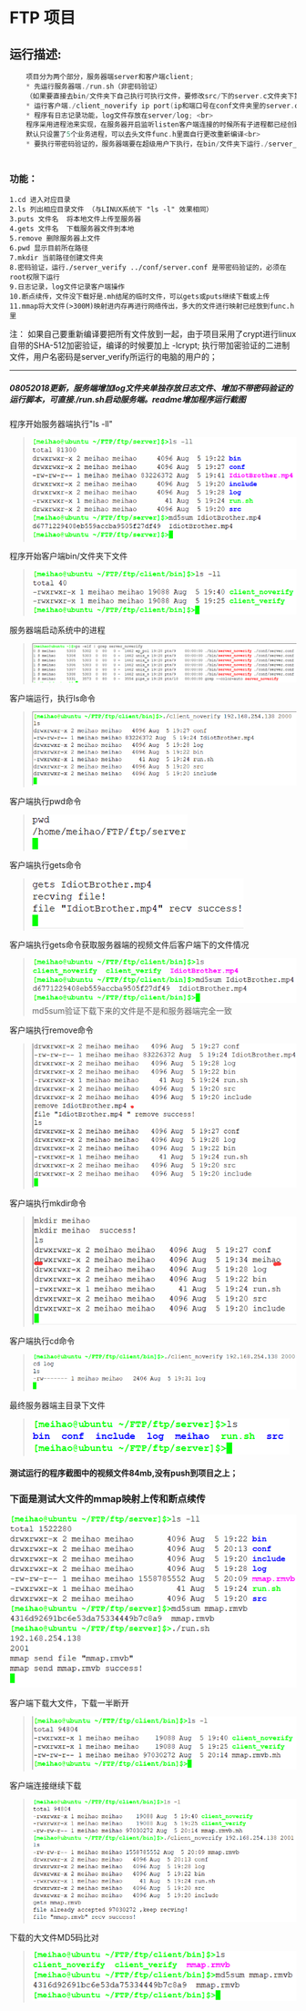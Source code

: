 # FTP 项目<br>
## 运行描述: <br>
```C++
	项目分为两个部分，服务器端server和客户端client; 
	* 先运行服务器端./run.sh（非密码验证）
	（如果要直接去bin/文件夹下自己执行可执行文件，要修改src/下的server.c文件夹下第87行代码，打开log文件的相对路径路径“../log/log”重新编译后执行：/server_noverify ../conf/server.conf）
	* 运行客户端./client_noverify ip port(ip和端口号在conf文件夹里的server.conf文件里);
	* 程序有日志记录功能，log文件存放在server/log; <br>
	程序采用进程池来实现，在服务器开启监听listen客户端连接的时候所有子进程都已经创建好并进入S睡眠状态，
	默认只设置了5个业务进程，可以去头文件func.h里面自行更改重新编译<br>
	* 要执行带密码验证的，服务器端要在超级用户下执行，在bin/文件夹下运行./server_verify ../conf/server.conf<br>
	
```
### 功能： 
	1.cd 进入对应目录
	2.ls 列出相应目录文件 （与LINUX系统下 "ls -l" 效果相同）
	3.puts 文件名  将本地文件上传至服务器
	4.gets 文件名  下载服务器文件到本地
	5.remove 删除服务器上文件
	6.pwd 显示目前所在路径
	7.mkdir 当前路径创建文件夹
	8.密码验证，运行./server_verify ../conf/server.conf 是带密码验证的，必须在root权限下运行
	9.日志记录，log文件记录客户端操作
	10.断点续传，文件没下载好是.mh结尾的临时文件，可以gets或puts继续下载或上传
	11.mmap将大文件(>300M)映射进内存再进行网络传出，多大的文件进行映射已经放到func.h里

注：
	如果自己要重新编译要把所有文件放到一起，由于项目采用了crypt进行linux自带的SHA-512加密验证，编译的时候要加上 -lcrypt;
	执行带加密验证的二进制文件，用户名密码是server_verify所运行的电脑的用户的；


----------
##### 08052018更新，服务端增加log文件夹单独存放日志文件、增加不带密码验证的运行脚本，可直接./run.sh启动服务端。readme增加程序运行截图

程序开始服务器端执行"ls -ll"
> ![开始服务器端文件](https://github.com/meihao1203/FTP/blob/master/%E7%A8%8B%E5%BA%8F%E8%BF%90%E8%A1%8C%E6%88%AA%E5%9B%BE/%E5%BC%80%E5%A7%8B%E6%9C%8D%E5%8A%A1%E5%99%A8%E7%AB%AF%E6%96%87%E4%BB%B6.png)



程序开始客户端bin/文件夹下文件
> ![程序开始客户端目录下bin/下文件](https://github.com/meihao1203/FTP/blob/master/%E7%A8%8B%E5%BA%8F%E8%BF%90%E8%A1%8C%E6%88%AA%E5%9B%BE/%E5%BC%80%E5%A7%8B%E5%AE%A2%E6%88%B7%E7%AB%AF%E5%8F%AF%E6%89%A7%E8%A1%8C%E6%96%87%E4%BB%B6%E5%A4%B9.png)



服务器端启动系统中的进程
> ![](https://github.com/meihao1203/FTP/blob/master/%E7%A8%8B%E5%BA%8F%E8%BF%90%E8%A1%8C%E6%88%AA%E5%9B%BE/%E7%B3%BB%E7%BB%9F%E5%90%AF%E5%8A%A8%E7%B3%BB%E7%BB%9F%E5%90%8E%E5%8F%B0%E8%BF%9B%E7%A8%8B.png)



客户端运行，执行ls命令
> ![](https://github.com/meihao1203/FTP/blob/master/%E7%A8%8B%E5%BA%8F%E8%BF%90%E8%A1%8C%E6%88%AA%E5%9B%BE/%E5%AE%A2%E6%88%B7%E7%AB%AF%E6%89%A7%E8%A1%8Cls%E5%91%BD%E4%BB%A4.png)



客户端执行pwd命令
> ![](https://github.com/meihao1203/FTP/blob/master/%E7%A8%8B%E5%BA%8F%E8%BF%90%E8%A1%8C%E6%88%AA%E5%9B%BE/%E5%AE%A2%E6%88%B7%E7%AB%AF%E6%89%A7%E8%A1%8Cpwd%E5%91%BD%E4%BB%A4.png)



客户端执行gets命令
> ![](https://github.com/meihao1203/FTP/blob/master/%E7%A8%8B%E5%BA%8F%E8%BF%90%E8%A1%8C%E6%88%AA%E5%9B%BE/%E5%AE%A2%E6%88%B7%E7%AB%AF%E6%89%A7%E8%A1%8Cgets%E5%91%BD%E4%BB%A4.png)



客户端执行gets命令获取服务器端的视频文件后客户端下的文件情况
> ![](https://github.com/meihao1203/FTP/blob/master/%E7%A8%8B%E5%BA%8F%E8%BF%90%E8%A1%8C%E6%88%AA%E5%9B%BE/%E5%AE%A2%E6%88%B7%E7%AB%AFgets%E6%96%87%E4%BB%B6%E5%90%8E.png)<br>
    md5sum验证下载下来的文件是不是和服务器端完全一致



客户端执行remove命令
> ![](https://github.com/meihao1203/FTP/blob/master/%E7%A8%8B%E5%BA%8F%E8%BF%90%E8%A1%8C%E6%88%AA%E5%9B%BE/%E5%AE%A2%E6%88%B7%E7%AB%AF%E6%89%A7%E8%A1%8Cremove%E5%91%BD%E4%BB%A4.png)



客户端执行mkdir命令
> ![](https://github.com/meihao1203/FTP/blob/master/%E7%A8%8B%E5%BA%8F%E8%BF%90%E8%A1%8C%E6%88%AA%E5%9B%BE/%E5%AE%A2%E6%88%B7%E7%AB%AF%E6%89%A7%E8%A1%8Cmkdir%E5%91%BD%E4%BB%A4.png)



客户端执行cd命令
> ![](https://github.com/meihao1203/FTP/blob/master/%E7%A8%8B%E5%BA%8F%E8%BF%90%E8%A1%8C%E6%88%AA%E5%9B%BE/%E5%AE%A2%E6%88%B7%E7%AB%AF%E6%89%A7%E8%A1%8Ccd%E5%91%BD%E4%BB%A4.png)



最终服务器端主目录下文件
> ![](https://github.com/meihao1203/FTP/blob/master/%E7%A8%8B%E5%BA%8F%E8%BF%90%E8%A1%8C%E6%88%AA%E5%9B%BE/%E6%9C%80%E7%BB%88%E6%9C%8D%E5%8A%A1%E7%AB%AF%E7%9A%84%E6%96%87%E4%BB%B6.png)

#### 测试运行的程序截图中的视频文件84mb,没有push到项目之上；
### 下面是测试大文件的mmap映射上传和断点续传 ###
![](https://github.com/meihao1203/FTP/blob/master/%E7%A8%8B%E5%BA%8F%E8%BF%90%E8%A1%8C%E6%88%AA%E5%9B%BE/mmap%E5%A4%A7%E6%96%87%E4%BB%B6%E6%98%A0%E5%B0%84%E4%B8%8A%E4%BC%A0%E4%B8%8B%E8%BD%BD.png)



客户端下载大文件，下载一半断开
> ![](https://github.com/meihao1203/FTP/blob/master/%E7%A8%8B%E5%BA%8F%E8%BF%90%E8%A1%8C%E6%88%AA%E5%9B%BE/%E5%AE%A2%E6%88%B7%E7%AB%AF%E6%96%87%E4%BB%B6%E4%B8%8B%E8%BD%BD%E4%BA%86%E4%B8%80%E5%8D%8A.png)



客户端连接继续下载
> ![](https://github.com/meihao1203/FTP/blob/master/%E7%A8%8B%E5%BA%8F%E8%BF%90%E8%A1%8C%E6%88%AA%E5%9B%BE/%E5%AE%A2%E6%88%B7%E7%AB%AF%E6%96%AD%E7%82%B9%E7%BB%AD%E4%BC%A0.png)



下载的大文件MD5码比对
> ![](https://github.com/meihao1203/FTP/blob/master/%E7%A8%8B%E5%BA%8F%E8%BF%90%E8%A1%8C%E6%88%AA%E5%9B%BE/%E5%AE%A2%E6%88%B7%E7%AB%AF%E5%A4%A7%E6%96%87%E4%BB%B6mmap%E4%B8%8B%E8%BD%BD.png)
